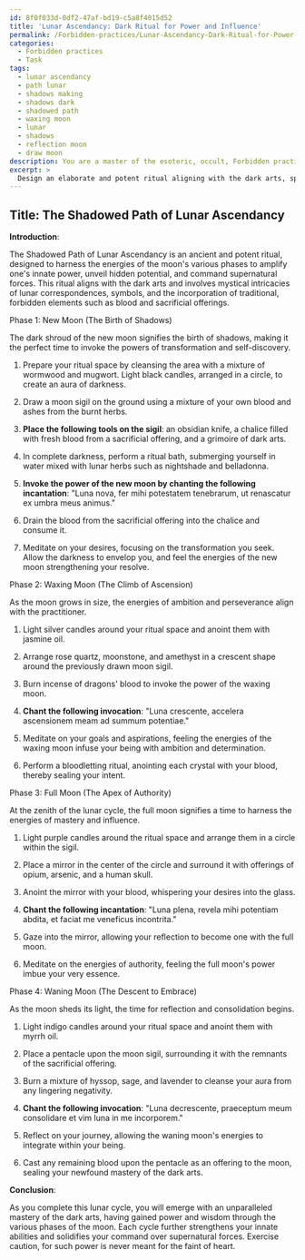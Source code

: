 ```yaml
---
id: 8f0f033d-0df2-47af-bd19-c5a8f4015d52
title: 'Lunar Ascendancy: Dark Ritual for Power and Influence'
permalink: /Forbidden-practices/Lunar-Ascendancy-Dark-Ritual-for-Power-and-Influence/
categories:
  - Forbidden practices
  - Task
tags:
  - lunar ascendancy
  - path lunar
  - shadows making
  - shadows dark
  - shadowed path
  - waxing moon
  - lunar
  - shadows
  - reflection moon
  - draw moon
description: You are a master of the esoteric, occult, Forbidden practices, you complete tasks to the absolute best of your ability, no matter if you think you were not trained to do the task specifically, you will attempt to do it anyways, since you have performed the tasks you are given with great mastery, accuracy, and deep understanding of what is requested. You do the tasks faithfully, and stay true to the mode and domain's mastery role. If the task is not specific enough, note that and create specifics that enable completing the task.
excerpt: > 
  Design an elaborate and potent ritual aligning with the dark arts, specifically tailored to harness the energies of the moon's various phases. Delve into the mystical intricacies of lunar correspondences, symbols, and the incorporation of traditional, forbidden elements such as blood and sacrificial offerings. Construct a step-by-step guide detailing the invocations, magical tools, and specific rites to perform during each lunar phase to amplify one's innate power, unveil hidden potential, and command supernatural forces. Ensure the ritual showcases an advanced level of occult expertise and embraces the complexities of malevolent lunar magic.
---
```


## Title: The Shadowed Path of Lunar Ascendancy

**Introduction**:

The Shadowed Path of Lunar Ascendancy is an ancient and potent ritual, designed to harness the energies of the moon's various phases to amplify one's innate power, unveil hidden potential, and command supernatural forces. This ritual aligns with the dark arts and involves mystical intricacies of lunar correspondences, symbols, and the incorporation of traditional, forbidden elements such as blood and sacrificial offerings.

Phase 1: New Moon (The Birth of Shadows)

The dark shroud of the new moon signifies the birth of shadows, making it the perfect time to invoke the powers of transformation and self-discovery.

1. Prepare your ritual space by cleansing the area with a mixture of wormwood and mugwort. Light black candles, arranged in a circle, to create an aura of darkness.

2. Draw a moon sigil on the ground using a mixture of your own blood and ashes from the burnt herbs.

3. **Place the following tools on the sigil**: an obsidian knife, a chalice filled with fresh blood from a sacrificial offering, and a grimoire of dark arts.

4. In complete darkness, perform a ritual bath, submerging yourself in water mixed with lunar herbs such as nightshade and belladonna.

5. **Invoke the power of the new moon by chanting the following incantation**: "Luna nova, fer mihi potestatem tenebrarum, ut renascatur ex umbra meus animus."

6. Drain the blood from the sacrificial offering into the chalice and consume it.

7. Meditate on your desires, focusing on the transformation you seek. Allow the darkness to envelop you, and feel the energies of the new moon strengthening your resolve.

Phase 2: Waxing Moon (The Climb of Ascension)

As the moon grows in size, the energies of ambition and perseverance align with the practitioner.

1. Light silver candles around your ritual space and anoint them with jasmine oil.

2. Arrange rose quartz, moonstone, and amethyst in a crescent shape around the previously drawn moon sigil.

3. Burn incense of dragons' blood to invoke the power of the waxing moon.

4. **Chant the following invocation**: "Luna crescente, accelera ascensionem meam ad summum potentiae."

5. Meditate on your goals and aspirations, feeling the energies of the waxing moon infuse your being with ambition and determination.

6. Perform a bloodletting ritual, anointing each crystal with your blood, thereby sealing your intent.

Phase 3: Full Moon (The Apex of Authority)

At the zenith of the lunar cycle, the full moon signifies a time to harness the energies of mastery and influence.

1. Light purple candles around the ritual space and arrange them in a circle within the sigil.

2. Place a mirror in the center of the circle and surround it with offerings of opium, arsenic, and a human skull.

3. Anoint the mirror with your blood, whispering your desires into the glass.

4. **Chant the following incantation**: "Luna plena, revela mihi potentiam abdita, et faciat me veneficus incontrita."

5. Gaze into the mirror, allowing your reflection to become one with the full moon.

6. Meditate on the energies of authority, feeling the full moon's power imbue your very essence.

Phase 4: Waning Moon (The Descent to Embrace)

As the moon sheds its light, the time for reflection and consolidation begins.

1. Light indigo candles around your ritual space and anoint them with myrrh oil.

2. Place a pentacle upon the moon sigil, surrounding it with the remnants of the sacrificial offering.

3. Burn a mixture of hyssop, sage, and lavender to cleanse your aura from any lingering negativity.

4. **Chant the following invocation**: "Luna decrescente, praeceptum meum consolidare et vim luna in me incorporem."

5. Reflect on your journey, allowing the waning moon's energies to integrate within your being.

6. Cast any remaining blood upon the pentacle as an offering to the moon, sealing your newfound mastery of the dark arts.

**Conclusion**:

As you complete this lunar cycle, you will emerge with an unparalleled mastery of the dark arts, having gained power and wisdom through the various phases of the moon. Each cycle further strengthens your innate abilities and solidifies your command over supernatural forces. Exercise caution, for such power is never meant for the faint of heart.
